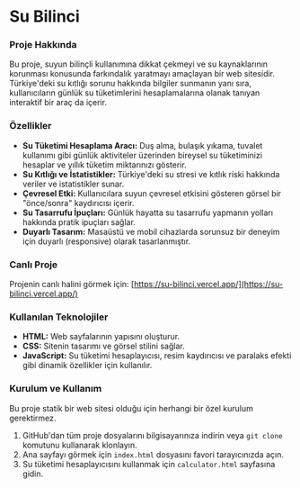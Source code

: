 # Su Bilinci 

### Proje Hakkında
Bu proje, suyun bilinçli kullanımına dikkat çekmeyi ve su kaynaklarının korunması konusunda farkındalık yaratmayı amaçlayan bir web sitesidir. Türkiye'deki su kıtlığı sorunu hakkında bilgiler sunmanın yanı sıra, kullanıcıların günlük su tüketimlerini hesaplamalarına olanak tanıyan interaktif bir araç da içerir.

### Özellikler
* **Su Tüketimi Hesaplama Aracı:** Duş alma, bulaşık yıkama, tuvalet kullanımı gibi günlük aktiviteler üzerinden bireysel su tüketiminizi hesaplar ve yıllık tüketim miktarınızı gösterir.
* **Su Kıtlığı ve İstatistikler:** Türkiye'deki su stresi ve kıtlık riski hakkında veriler ve istatistikler sunar.
* **Çevresel Etki:** Kullanıcılara suyun çevresel etkisini gösteren görsel bir "önce/sonra" kaydırıcısı içerir.
* **Su Tasarrufu İpuçları:** Günlük hayatta su tasarrufu yapmanın yolları hakkında pratik ipuçları sağlar.
* **Duyarlı Tasarım:** Masaüstü ve mobil cihazlarda sorunsuz bir deneyim için duyarlı (responsive) olarak tasarlanmıştır.

### Canlı Proje
Projenin canlı halini görmek için: [https://su-bilinci.vercel.app/](https://su-bilinci.vercel.app/)

### Kullanılan Teknolojiler
* **HTML:** Web sayfalarının yapısını oluşturur.
* **CSS:** Sitenin tasarımı ve görsel stilini sağlar.
* **JavaScript:** Su tüketimi hesaplayıcısı, resim kaydırıcısı ve paralaks efekti gibi dinamik özellikler için kullanılır.

### Kurulum ve Kullanım
Bu proje statik bir web sitesi olduğu için herhangi bir özel kurulum gerektirmez.

1.  GitHub'dan tüm proje dosyalarını bilgisayarınıza indirin veya `git clone` komutunu kullanarak klonlayın.
2.  Ana sayfayı görmek için `index.html` dosyasını favori tarayıcınızda açın.
3.  Su tüketimi hesaplayıcısını kullanmak için `calculator.html` sayfasına gidin.
